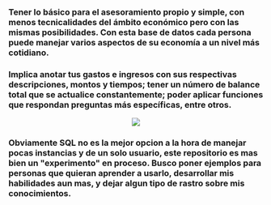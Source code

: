 ### Tener lo básico para el asesoramiento propio y simple, con menos tecnicalidades del ámbito económico pero con las mismas posibilidades. Con esta base de datos cada persona puede manejar varios aspectos de su economía a un nivel más cotidiano. 

### Implica anotar tus gastos e ingresos con sus respectivas descripciones, montos y tiempos; tener un número de balance total que se actualice constantemente; poder aplicar funciones que respondan preguntas más específicas, entre otros.

<p align="center">
<img src="https://i.pinimg.com/originals/fc/98/7b/fc987bbed56081655bcccf204941df40.gif"/>
</p>

### Obviamente SQL no es la mejor opcion a la hora de manejar pocas instancias y de un solo usuario, este repositorio es mas bien un "experimento" en proceso. Busco poner ejemplos para personas que quieran aprender a usarlo, desarrollar mis habilidades aun mas, y dejar algun tipo de rastro sobre mis conocimientos.


